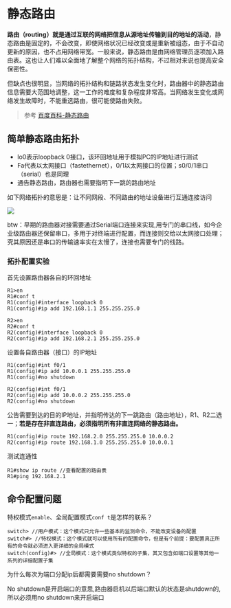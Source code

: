 # 静态路由

**路由（routing）就是通过互联的网络把信息从源地址传输到目的地址的活动**，静态路由是固定的，不会改变，即使网络状况已经改变或是重新被组态，由于不自动更新的原因，也不占用网络带宽。一般来说，静态路由是由网络管理员逐项加入路由表。这也让人们难以全面地了解整个网络的拓扑结构，不过相对来说也提高安全保密性。

但缺点也很明显，当网络的拓扑结构和链路状态发生变化时，路由器中的静态路由信息需要大范围地调整，这一工作的难度和复杂程度非常高。当网络发生变化或网络发生故障时，不能重选路由，很可能使路由失败。

> 参考 [百度百科-静态路由](https://baike.baidu.com/item/%E9%9D%99%E6%80%81%E8%B7%AF%E7%94%B1)

## 简单静态路由拓扑

* lo0表示loopback 0接口，该环回地址用于模拟PC的IP地址进行测试
* Fa代表以太网接口（fastethernet），0/1以太网接口的位置；s0/0/1串口（serial）也是同理
* 通告静态路由，路由器也需要指明下一跳的路由地址

如下网络拓扑的意思是：让不同网段、不同路由的地址设备进行互通连接访问

![](https://i.postimg.cc/nhR4HD3F/2019-10-15-100252.png)

btw：早期的路由器对接需要通过Serial端口连接来实现,用专门的串口线，如今企业级路由器还保留串口，多用于对终端进行配置，而连接则交给以太网接口处理；究其原因还是串口的传输速率实在太慢了，连接也需要专门的线路。

### 拓扑配置实验

首先设置路由器各自的环回地址

```ios
R1>en
R1#conf t
R1(config)#interface loopback 0
R1(config)#ip add 192.168.1.1 255.255.255.0
```

```ios
R2>en
R2#conf t
R2(config)#interface loopback 0
R2(config)#ip add 192.168.2.1 255.255.255.0
```

设置各自路由器（接口）的IP地址


```ios
R1(config)#int f0/1
R1(config)#ip add 10.0.0.1 255.255.255.0
R1(config)#no shutdown
```

```ios
R2(config)#int f0/1
R2(config)#ip add 10.0.0.2 255.255.255.0
R2(config)#no shutdown
```

公告需要到达的目的IP地址，并指明传达的下一跳路由（路由地址），R1、R2二选一；**若是存在非直连路由，必须指明所有非直连网络的静态路由。**


```ios
R1(config)#ip route 192.168.2.0 255.255.255.0 10.0.0.2
R2(config)#ip route 192.168.1.0 255.255.255.0 10.0.0.1
```

测试连通性

```ios
R1#show ip route //查看配置的路由表
R1#ping 192.168.2.1
```

## 命令配置问题

特权模式`enable`、全局配置模式`conf t`是怎样的联系？

```
switch> //用户模式：这个模式只允许一些基本的监测命令，不能改变设备的配置
switch#> //特权模式：这个模式就可以使用所有的配置命令，但是有个前提：要配置真正所有的命令就必须进入更详细的全局模式
switch(config)#> //全局模式：这个模式类似特权的子集，其又包含如端口设置等其他一系列的详细配置子集
```

为什么每次为端口分配ip后都需要需要no shutdown？

No shutdown是开启端口的意思,路由器启机以后端口默认的状态是shutdown的,所以必须用no shutdown来开启端口

